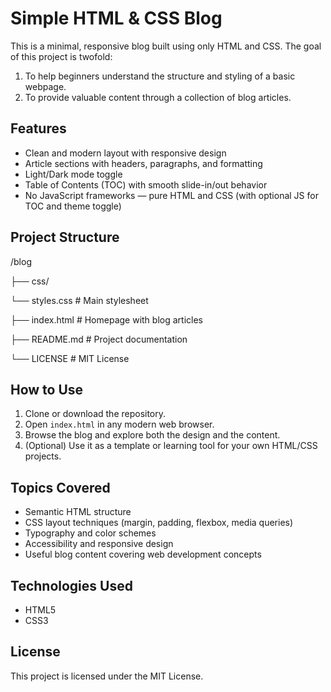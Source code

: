 # Simple HTML & CSS Blog

This is a minimal, responsive blog built using only HTML and CSS. The goal of this project is twofold:

1. To help beginners understand the structure and styling of a basic webpage.
2. To provide valuable content through a collection of blog articles.

## Features

- Clean and modern layout with responsive design
- Article sections with headers, paragraphs, and formatting
- Light/Dark mode toggle
- Table of Contents (TOC) with smooth slide-in/out behavior
- No JavaScript frameworks — pure HTML and CSS (with optional JS for TOC and theme toggle)

## Project Structure

/blog

├── css/

   └── styles.css      # Main stylesheet

├── index.html          # Homepage with blog articles

├── README.md           # Project documentation

└── LICENSE             # MIT License

## How to Use

1. Clone or download the repository.
2. Open `index.html` in any modern web browser.
3. Browse the blog and explore both the design and the content.
4. (Optional) Use it as a template or learning tool for your own HTML/CSS projects.

## Topics Covered

- Semantic HTML structure
- CSS layout techniques (margin, padding, flexbox, media queries)
- Typography and color schemes
- Accessibility and responsive design
- Useful blog content covering web development concepts

## Technologies Used

- HTML5
- CSS3

## License

This project is licensed under the MIT License.
